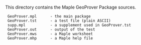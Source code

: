 This directory contains the Maple GeoProver Package sources. 

     GeoProver.mpl	    - the main package
     GeoProver.tst	    - a test file (plain ASCII)
     supp.mpl		    - a supplement used in GeoProver.tst
     GeoProver.out	    - output of the test
     GeoProver.mws	    - a Maple worksheet
     GeoProver.mhp	    - a Maple help file 
